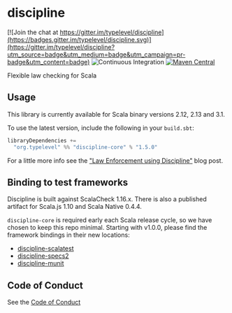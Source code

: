discipline
==========

[![Join the chat at https://gitter.im/typelevel/discipline](https://badges.gitter.im/typelevel/discipline.svg)](https://gitter.im/typelevel/discipline?utm_source=badge&utm_medium=badge&utm_campaign=pr-badge&utm_content=badge)
![Continuous Integration](https://github.com/typelevel/discipline/workflows/Continuous%20Integration/badge.svg)
[![Maven Central](https://maven-badges.herokuapp.com/maven-central/org.typelevel/discipline-core_2.13/badge.svg)](https://maven-badges.herokuapp.com/maven-central/org.typelevel/discipline-core_2.13)

Flexible law checking for Scala


Usage
-----

This library is currently available for Scala binary versions 2.12, 2.13 and 3.1.

To use the latest version, include the following in your `build.sbt`:

```scala
libraryDependencies +=
  "org.typelevel" %% "discipline-core" % "1.5.0"
```

For a little more info see the ["Law Enforcement using Discipline"](https://typelevel.org/blog/2013/11/17/discipline.html) blog post.

Binding to test frameworks
--------------------------

Discipline is built against ScalaCheck 1.16.x. There is also a published artifact for Scala.js 1.10 and Scala Native 0.4.4.

`discipline-core` is required early each Scala release cycle, so we have chosen to keep this repo minimal.  Starting with v1.0.0, please find the framework bindings in their new locations:

* [discipline-scalatest](https://github.com/typelevel/discipline-scalatest)
* [discipline-specs2](https://github.com/typelevel/discipline-specs2)
* [discipline-munit](https://github.com/typelevel/discipline-munit)

Code of Conduct
---------------

See the [Code of Conduct](CODE_OF_CONDUCT.md)
